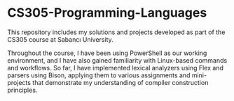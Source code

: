 # CS305-Programming-Languages
This repository includes my solutions and projects developed as part of the CS305 course at Sabancı University. 

Throughout the course, I have been using PowerShell as our working environment, and I have also gained familiarity with Linux-based commands and workflows. So far, I have implemented lexical analyzers using Flex and parsers using Bison, applying them to various assignments and mini-projects that demonstrate my understanding of compiler construction principles.
